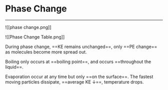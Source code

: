 # Phase Change
---
![[phase change.png]]

![[Phase Change Table.png]]

During phase change, ==KE remains unchanged==, only ==PE change== as molecules become more spread out.

Boiling only occurs at ==boiling point==, and occurs ==throughout the liquid==.

Evaporation occur at any time but only ==on the surface==. The fastest moving particles dissipate, ==average KE ↓==, temperature drops.